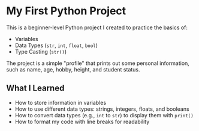 # My First Python Project

This is a beginner-level Python project I created to practice the basics of:
- Variables
- Data Types (`str`, `int`, `float`, `bool`)
- Type Casting (`str()`)

The project is a simple "profile" that prints out some personal information, such as name, age, hobby, height, and student status.

## What I Learned
- How to store information in variables
- How to use different data types: strings, integers, floats, and booleans
- How to convert data types (e.g., `int` to `str`) to display them with `print()`
- How to format my code with line breaks for readability

